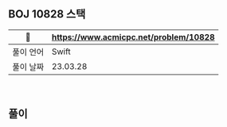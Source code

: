 ## BOJ 10828 스택

|🔗|https://www.acmicpc.net/problem/10828|
|---|---|
|풀이 언어|Swift|
|풀이 날짜|23.03.28|

</br>


##  풀이

```Swift
```
